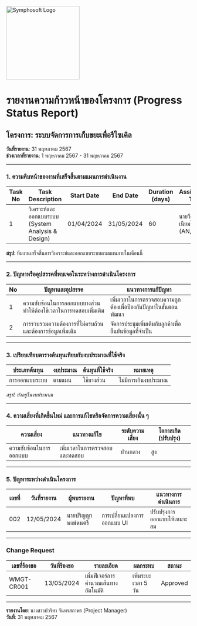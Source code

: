 <img src="https://www.symphosoft.com/logo/symphosoftLogo.png" alt="Symphosoft Logo" width="200"/>

# รายงานความก้าวหน้าของโครงการ (Progress Status Report)

## โครงการ: ระบบจัดการการเก็บขยะเพื่อรีไซเคิล
**วันที่รายงาน**: 31 พฤษภาคม 2567  
**ช่วงเวลาที่รายงาน**: 1 พฤษภาคม 2567 - 31 พฤษภาคม 2567

---

### 1. ความคืบหน้าของงานที่เสร็จสิ้นตามแผนการดำเนินงาน

| Task No | Task Description                                 | Start Date   | End Date     | Duration (days) | Assigned To                    | Progress |
|---------|--------------------------------------------------|--------------|--------------|-----------------|--------------------------------|----------|
| 1       | วิเคราะห์และออกแบบระบบ (System Analysis & Design) | 01/04/2024   | 31/05/2024   | 60              | นายวีระ เนียมโภคะ (AN, TL)    | 100%     |

**สรุป**: ทีมงานเสร็จสิ้นการวิเคราะห์และออกแบบระบบตามแผนภายในเดือนนี้

---

### 2. ปัญหาหรืออุปสรรคที่พบเจอในระหว่างการดำเนินโครงการ

| No | ปัญหาและอุปสรรค                                     | แนวทางการแก้ปัญหา                                       |
|----|------------------------------------------------------|--------------------------------------------------------|
| 1  | ความซับซ้อนในการออกแบบบางส่วนทำให้ต้องใช้เวลาในการทดสอบเพิ่มเติม | เพิ่มเวลาในการตรวจสอบความถูกต้องเพื่อป้องกันปัญหาในขั้นตอนพัฒนา |
| 2  | การรวบรวมความต้องการที่ไม่ครบถ้วนและต้องการข้อมูลเพิ่มเติม | จัดการประชุมเพิ่มเติมกับลูกค้าเพื่อยืนยันข้อมูลที่จำเป็น |

---

### 3. เปรียบเทียบตารางต้นทุนเทียบกับงบประมาณที่ใช้จริง
| ประเภทต้นทุน | งบประมาณ | ต้นทุนที่ใช้จริง | หมายเหตุ |
|---------------|----------|----------------|---------|
| การออกแบบระบบ | ตามแผน | ใช้บางส่วน | ไม่มีการเกินงบประมาณ |

*สรุป: ยังอยู่ในงบประมาณ*

---

### 4. ความเสี่ยงที่เกิดขึ้นใหม่ และการแก้ไขหรือจัดการความเสี่ยงนั้น ๆ
| ความเสี่ยง | แนวทางแก้ไข | ระดับความเสี่ยง | โอกาสเกิด (ปรับปรุง) |
|------------|-------------|-----------------|--------------------|
| ความซับซ้อนในการออกแบบ | เพิ่มเวลาในการตรวจสอบและทดสอบ | ปานกลาง | สูง |

---

### 5. ปัญหาระหว่างดำเนินโครงการ
| เลขที่ | วันที่รายงาน | ผู้พบรายงาน | ปัญหาที่พบ | แนวทางการดำเนินการ |
|--------|--------------|-------------|------------|---------------------|
| 002    | 12/05/2024   | นายปริญญา พงษ์ดนตรี | การเปลี่ยนแปลงการออกแบบ UI | ปรับปรุงการออกแบบให้เหมาะสม |

---

### Change Request
| เลขที่ร้องขอ | วันที่ร้องขอ | รายละเอียด | ผลกระทบ | สถานะ |
|--------------|--------------|------------|----------|-------|
| WMGT-CR001   | 13/05/2024   | เพิ่มฟีเจอร์การคำนวณเส้นทางอัตโนมัติ | เพิ่มระยะเวลา 5 วัน | Approved |

---

**รายงานโดย**: นางสาวปวริศา จันทรสถาพร (Project Manager)  
**วันที่**: 31 พฤษภาคม 2567
